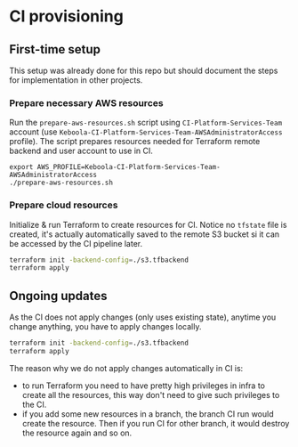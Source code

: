 # CI provisioning

## First-time setup
This setup was already done for this repo but should document the steps for implementation in other projects.

### Prepare necessary AWS resources
Run the `prepare-aws-resources.sh` script using `CI-Platform-Services-Team` account (use
`Keboola-CI-Platform-Services-Team-AWSAdministratorAccess` profile). The script prepares resources needed for Terraform
remote backend and user account to use in CI.

```
export AWS_PROFILE=Keboola-CI-Platform-Services-Team-AWSAdministratorAccess
./prepare-aws-resources.sh
```

### Prepare cloud resources
Initialize & run Terraform to create resources for CI. Notice no `tfstate` file is created, it's actually automatically
saved to the remote S3 bucket si it can be accessed by the CI pipeline later.

```bash
terraform init -backend-config=./s3.tfbackend
terraform apply
```

## Ongoing updates
As the CI does not apply changes (only uses existing state), anytime you change anything, you have to apply changes
locally.

```bash
terraform init -backend-config=./s3.tfbackend
terraform apply
```

The reason why we do not apply changes automatically in CI is:
* to run Terraform you need to have pretty high privileges in infra to create all the resources, this way don't need to
  give such privileges to the CI.
* if you add some new resources in a branch, the branch CI run would create the resource. Then if you run CI for other
  branch, it would destroy the resource again and so on.

